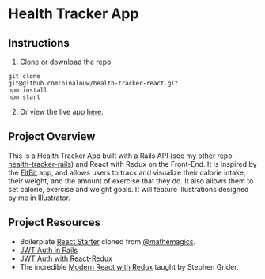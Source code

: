 # Health Tracker App

## Instructions

1. Clone or download the repo
```
git clone
git@github.com:ninalouw/health-tracker-react.git
npm install
npm start
```

2. Or view the live app [here]().

## Project Overview

This is a Health Tracker App built with a Rails API (see my other repo [health-tracker-rails](https://github.com/ninalouw/health-tracker-rails)) and React with Redux on the Front-End.
It is inspired by the [FitBit](https://www.fitbit.com/en-ca/app) app, and allows users to track and visualize their calorie intake, their weight, and the amount of exercise that they do. It also allows them to set calorie, exercise and weight goals. It will feature illustrations designed by me in Illustrator.


## Project Resources

* Boilerplate [React Starter](https://github.com/mathemagics/react-starter) cloned from [@mathemagics](https://github.com/mathemagics).
* [JWT Auth in Rails](http://www.thegreatcodeadventure.com/jwt-auth-in-rails-from-scratch/)
* [JWT Auth with React-Redux](http://www.thegreatcodeadventure.com/jwt-authentication-with-react-redux/)
* The incredible [Modern React with Redux](https://www.udemy.com/react-redux/learn/v4/content) taught by Stephen Grider.
